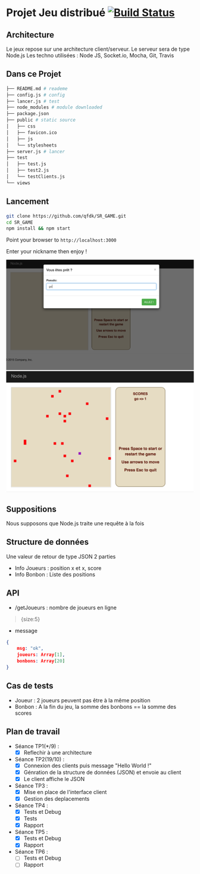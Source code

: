 # Projet Jeu distribué [![Build Status](https://travis-ci.com/qfdk/SR_GAME.svg?token=8C74kp9Fo1bHwzqBWYmq&branch=master)](https://travis-ci.com/qfdk/SR_GAME)

## Architecture 

Le jeux repose sur une architecture client/serveur.
Le serveur sera de type Node.js
Les techno utilisées : Node JS, Socket.io, Mocha, Git, Travis

## Dans ce Projet

```bash
├── README.md # reademe
├── config.js # config
├── lancer.js # test
├── node_modules # module downloaded
├── package.json 
├── public # static source
│   ├── css
│   ├── favicon.ico
│   ├── js
│   └── stylesheets
├── server.js # lancer
├── test
│   ├── test.js
│   ├── test2.js
│   └── testClients.js
└── views
```


## Lancement

```bash
git clone https://github.com/qfdk/SR_GAME.git
cd SR_GAME
npm install && npm start
```
Point your browser to `http://localhost:3000`

Enter your nickname then enjoy !

![](./img/1.png)
![](./img/2.png)

## Suppositions
Nous supposons que Node.js traite une requête à  la fois

## Structure de données
Une valeur de retour de type JSON 2 parties 

- Info Joueurs : position x et x, score
- Info Bonbon : Liste des positions

## API

* /getJoueurs : nombre de joueurs en ligne
> {size:5}

* message

```json
{
    msg: "ok", 
    joueurs: Array[1],
    bonbons: Array[20]
}
```

## Cas de tests

- Joueur : 2 joueurs peuvent pas être  à la même position
- Bonbon : A la fin du jeu, la somme des bonbons == la somme des scores

## Plan de travail

- Séance TP1(*/9)  : 
  - [x] Reflechir à une architecture

- Séance TP2(19/10)  : 
    - [x] Connexion des clients puis message "Hello World !"
    - [x] Génration de la structure de données (JSON) et envoie au client 
    - [x] Le client affiche le JSON

- Séance TP3  : 
    - [x] Mise en place de l'interface client 
    - [x] Gestion des deplacements

- Séance TP4  : 
    -  [X] Tests et Debug
    -  [X] Tests
    -  [X] Rapport

- Séance TP5  : 
    -  [X] Tests et Debug
    -  [X] Rapport

- Séance TP6 : 
    -  [ ] Tests et Debug
    -  [ ] Rapport
